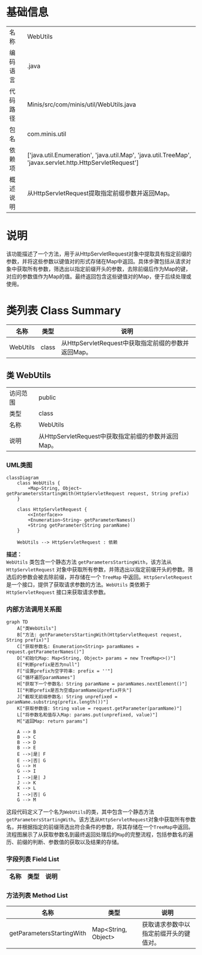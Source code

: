 # 基础信息

|      |      |
|------|------|
| 名称 | WebUtils |
| 编码语言 | .java |
| 代码路径 | Minis/src/com/minis/util/WebUtils.java |
| 包名 | com.minis.util |
| 依赖项 | ['java.util.Enumeration', 'java.util.Map', 'java.util.TreeMap', 'javax.servlet.http.HttpServletRequest'] |
| 概述说明 | 从HttpServletRequest提取指定前缀参数并返回Map。 |

# 说明

该功能描述了一个方法，用于从HttpServletRequest对象中提取具有指定前缀的参数，并将这些参数以键值对的形式存储在Map中返回。具体步骤包括从请求对象中获取所有参数，筛选出以指定前缀开头的参数，去除前缀后作为Map的键，对应的参数值作为Map的值。最终返回包含这些键值对的Map，便于后续处理或使用。

# 类列表 Class Summary

| 名称   | 类型  | 说明 |
|-------|------|-------------|
| WebUtils | class | 从HttpServletRequest中获取指定前缀的参数并返回Map。 |



## 类 WebUtils

|      |      |
|------|------|
| 访问范围 | public |
| 类型 | class |
| 名称 | WebUtils |
| 说明 | 从HttpServletRequest中获取指定前缀的参数并返回Map。 |


### UML类图

```mermaid
classDiagram
    class WebUtils {
        +Map~String, Object~ getParametersStartingWith(HttpServletRequest request, String prefix)
    }

    class HttpServletRequest {
        <<Interface>>
        +Enumeration~String~ getParameterNames()
        +String getParameter(String paramName)
    }

    WebUtils --> HttpServletRequest : 依赖
```

**描述：**  
`WebUtils` 类包含一个静态方法 `getParametersStartingWith`，该方法从 `HttpServletRequest` 对象中获取所有参数，并筛选出以指定前缀开头的参数。筛选后的参数会被去除前缀，并存储在一个 `TreeMap` 中返回。`HttpServletRequest` 是一个接口，提供了获取请求参数的方法。`WebUtils` 类依赖于 `HttpServletRequest` 接口来获取请求参数。


### 内部方法调用关系图

```mermaid
graph TD
    A["类WebUtils"]
    B["方法: getParametersStartingWith(HttpServletRequest request, String prefix)"]
    C["获取参数名: Enumeration<String> paramNames = request.getParameterNames()"]
    D["初始化Map: Map<String, Object> params = new TreeMap<>()"]
    E["判断prefix是否为null"]
    F["设置prefix为空字符串: prefix = ''"]
    G["循环遍历paramNames"]
    H["获取下一个参数名: String paramName = paramNames.nextElement()"]
    I["判断prefix是否为空或paramName以prefix开头"]
    J["截取无前缀参数名: String unprefixed = paramName.substring(prefix.length())"]
    K["获取参数值: String value = request.getParameter(paramName)"]
    L["将参数名和值存入Map: params.put(unprefixed, value)"]
    M["返回Map: return params"]

    A --> B
    B --> C
    B --> D
    B --> E
    E -->|是| F
    E -->|否| G
    G --> H
    G --> I
    I -->|是| J
    J --> K
    K --> L
    I -->|否| G
    G --> M
```

这段代码定义了一个名为`WebUtils`的类，其中包含一个静态方法`getParametersStartingWith`。该方法从`HttpServletRequest`对象中获取所有参数名，并根据指定的前缀筛选出符合条件的参数，将其存储在一个`TreeMap`中返回。流程图展示了从获取参数名到最终返回处理后的`Map`的完整流程，包括参数名的遍历、前缀的判断、参数值的获取以及结果的存储。

### 字段列表 Field List

| 名称  | 类型  | 说明 |
|-------|-------|------|

### 方法列表 Method List

| 名称  | 类型  | 说明 |
|-------|-------|------|
| getParametersStartingWith | Map<String, Object> | 获取请求参数中以指定前缀开头的键值对。 |




